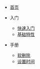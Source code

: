 
- [首页](/)

- 入门

  - [快速入门](/getstarted/quickstart "快速入门")
  - [基础特性](/getstarted/basic-features "基础特性")

- 手册

  - [软删除](/manual/soft-delete "软删除")
  - [设置时间](/manual/auto-time "设置时间")

